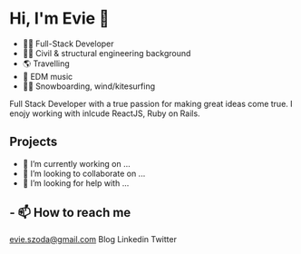 # Hi, I'm Evie 👋

- 👩‍💻 Full-Stack Developer
- 👷‍♀️ Civil & structural engineering background
- 🌎 Travelling
- 🎹 EDM music 
- 🏄‍♀️ Snowboarding, wind/kitesurfing

Full Stack Developer with a true passion for making great ideas come true. I enojy working with inlcude ReactJS, Ruby on Rails.

## Projects

- 🔭 I’m currently working on ...
- 👯 I’m looking to collaborate on ...
- 🤔 I’m looking for help with ...

## - 📫 How to reach me

 evie.szoda@gmail.com
 Blog 
 Linkedin
 Twitter
 
<!--
**ewelinaszoda/ewelinaszoda** is a ✨ _special_ ✨ repository because its `README.md` (this file) appears on your GitHub profile.

Here are some ideas to get you started:

- 🔭 I’m currently working on ...
- 🌱 I’m currently learning ...
- 👯 I’m looking to collaborate on ...
- 🤔 I’m looking for help with ...
- 💬 Ask me about ...
- 📫 How to reach me: ...
- 😄 Pronouns: ...
- ⚡ Fun fact: ...
-->

